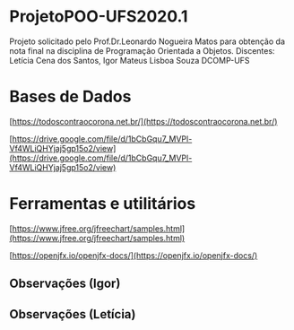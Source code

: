 # ProjetoPOO-UFS2020.1
Projeto solicitado pelo Prof.Dr.Leonardo Nogueira Matos para obtenção da nota final na disciplina de Programação Orientada a Objetos.
Discentes: Letícia Cena dos Santos, Igor Mateus Lisboa Souza
DCOMP-UFS

# Bases de Dados
[https://todoscontraocorona.net.br/](https://todoscontraocorona.net.br/)

[https://drive.google.com/file/d/1bCbGqu7_MVPl-Vf4WLiQHYjaj5gp15o2/view](https://drive.google.com/file/d/1bCbGqu7_MVPl-Vf4WLiQHYjaj5gp15o2/view)

# Ferramentas e utilitários
[https://www.jfree.org/jfreechart/samples.html](https://www.jfree.org/jfreechart/samples.html)

[https://openjfx.io/openjfx-docs/](https://openjfx.io/openjfx-docs/)

## Observações (Igor)

## Observações (Letícia)


